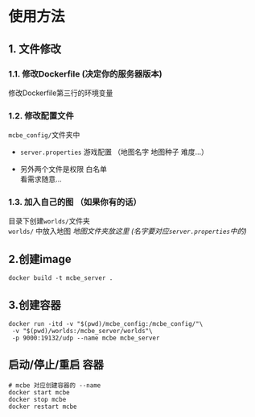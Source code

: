 # 使用方法
## 1. 文件修改
### 1.1. 修改Dockerfile (决定你的服务器版本)
修改Dockerfile第三行的环境变量

### 1.2. 修改配置文件
`mcbe_config/`文件夹中  
- `server.properties` 游戏配置  （地图名字 地图种子 难度...）

- 另外两个文件是权限 白名单  
 看需求随意...

### 1.3. 加入自己的图 （如果你有的话）
 目录下创建`worlds/`文件夹  
`worlds/` 中放入地图  _地图文件夹放这里 (名字要对应`server.properties`中的)_


## 2.创建image

```shell
docker build -t mcbe_server .
```



## 3.创建容器

```shell
docker run -itd -v "$(pwd)/mcbe_config:/mcbe_config/"\
 -v "$(pwd)/worlds:/mcbe_server/worlds"\
 -p 9000:19132/udp --name mcbe mcbe_server
```



## 启动/停止/重启 容器

```shell
# mcbe 对应创建容器的 --name
docker start mcbe
docker stop mcbe
docker restart mcbe
```

